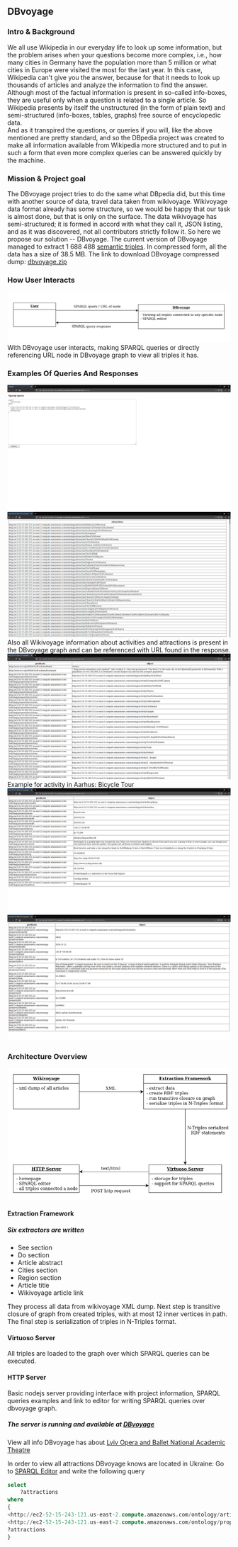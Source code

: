 ## DBvoyage

### Intro & Background
We all use Wikipedia in our everyday life to look up some information, but the problem 
arises when your questions become more complex, i.e., how many cities in Germany have 
the population more than 5 million or what cities in Europe were visited the most for the 
last year. In this case, Wikipedia can't give you the answer, because for that it 
needs to look up thousands of articles and analyze the information to find the answer.
Although most of the factual information is present in so-called info-boxes, they are useful
only when a question is related to a single article. So Wikipedia presents by itself the unstructured
(in the form of plain text) and semi-structured (info-boxes, tables, graphs) free source of encyclopedic data.  
And as it transpired the questions, or queries if you will, like the above mentioned are
pretty standard, and so the DBpedia project was created to make all information available from
Wikipedia more structured and to put in such a form that even more complex queries can
be answered quickly by the machine.  
### Mission & Project goal
The DBvoyage project tries to do the same what DBpedia did, but this time with
another source of data, travel data taken from wikivoyage. Wikivoyage data format already
has some structure, so we would be happy that our task is almost done, but that is only on
the surface. The data wikivoyage has semi-structured; it is formed in accord with
what they call it, JSON listing, and as it was discovered, not all contributors strictly follow it.
So here we propose our solution -- DBvoyage.
The current version of DBvoyage managed to extract
1 688 488 [semantic triples](https://en.wikipedia.org/wiki/Semantic_triple). 
In compressed form, all the data has a size of 38.5 MB.
The link to download DBvoyage compressed dump: [dbvoyage.zip](https://drive.google.com/uc?export=download&id=167jzm3NpXkNxOIAxloy8goYDmes5knIh)

### How User Interacts
![uset interaction](/images/interact.png)
With DBvoyage user interacts,
making SPARQL queries or directly referencing URL node in DBvoyage graph to view all triples it has.

### Examples Of Queries And Responses 
![query1](/images/query1.png)
![response1](/images/response1.png)
Also all Wikivoyage information about activities and attractions is present in the DBvoyage graph and can be referenced with URL found in the response.
![node_info](/images/url_node.png)
Example for activity in Aarhus: Bicycle Tour
![bicycle_tour](/images/aarhus_bicycle.png)
![aros](/images/aros.png)

### Architecture Overview
![description](/images/desc.png)

#### Extraction Framework
##### Six extractors are written

* See section
* Do section
* Article abstract
* Cities section
* Region section
* Article title
* Wikivoyage article link

They process all data from wikivoyage XML dump. Next step is transitive closure of
graph from created triples, with at most 12 inner vertices in path. The final step
is serialization of triples in N-Triples format.
#### Virtuoso Server
All triples are loaded to the graph over which SPARQL queries can be executed.
#### HTTP Server
Basic nodejs server providing interface with project information, SPARQL queries
examples and link to editor for writing SPARQL queries over dbvoyage graph.
##### The server is running and available at [DBvoyage](http://ec2-52-15-243-121.us-east-2.compute.amazonaws.com/")
View all info DBvoyage has about
[Lviv Opera and Ballet National Academic Theatre](http://ec2-52-15-243-121.us-east-2.compute.amazonaws.com/ontology/attraction/Lviv%20Opera%20and%20Ballet%20National%20Academic%20Theatre)

In order to view all attractions DBvoyage knows are located in Ukraine:
Go to  [SPARQL Editor](http://ec2-52-15-243-121.us-east-2.compute.amazonaws.com/sparql)
and write the following query
```sql
select
    ?attractions
where
{
<http://ec2-52-15-243-121.us-east-2.compute.amazonaws.com/ontology/article/Ukraine>
<http://ec2-52-15-243-121.us-east-2.compute.amazonaws.com/ontology/property/hasAttraction>
?attractions
}
```

